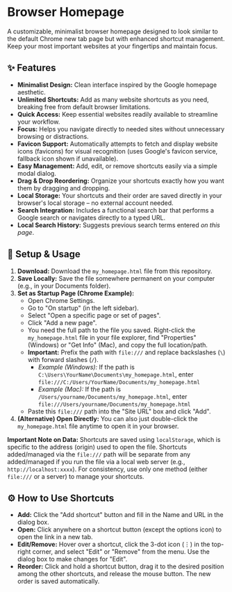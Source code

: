 # Browser Homepage

A customizable, minimalist browser homepage designed to look similar to the default Chrome new tab page but with enhanced shortcut management. Keep your most important websites at your fingertips and maintain focus.

## ✨ Features

* **Minimalist Design:** Clean interface inspired by the Google homepage aesthetic.
* **Unlimited Shortcuts:** Add as many website shortcuts as you need, breaking free from default browser limitations.
* **Quick Access:** Keep essential websites readily available to streamline your workflow.
* **Focus:** Helps you navigate directly to needed sites without unnecessary browsing or distractions.
* **Favicon Support:** Automatically attempts to fetch and display website icons (favicons) for visual recognition (uses Google's favicon service, fallback icon shown if unavailable).
* **Easy Management:** Add, edit, or remove shortcuts easily via a simple modal dialog.
* **Drag & Drop Reordering:** Organize your shortcuts exactly how you want them by dragging and dropping.
* **Local Storage:** Your shortcuts and their order are saved directly in your browser's local storage – no external account needed.
* **Search Integration:** Includes a functional search bar that performs a Google search or navigates directly to a typed URL.
* **Local Search History:** Suggests previous search terms entered *on this page*.

## 🚀 Setup & Usage

1.  **Download:** Download the `my_homepage.html` file from this repository.
2.  **Save Locally:** Save the file somewhere permanent on your computer (e.g., in your Documents folder).
3.  **Set as Startup Page (Chrome Example):**
    * Open Chrome Settings.
    * Go to "On startup" (in the left sidebar).
    * Select "Open a specific page or set of pages".
    * Click "Add a new page".
    * You need the full path to the file you saved. Right-click the `my_homepage.html` file in your file explorer, find "Properties" (Windows) or "Get Info" (Mac), and copy the full location/path.
    * **Important:** Prefix the path with `file:///` and replace backslashes (`\`) with forward slashes (`/`).
        * *Example (Windows):* If the path is `C:\Users\YourName\Documents\my_homepage.html`, enter `file:///C:/Users/YourName/Documents/my_homepage.html`
        * *Example (Mac):* If the path is `/Users/yourname/Documents/my_homepage.html`, enter `file:///Users/yourname/Documents/my_homepage.html`
    * Paste this `file:///` path into the "Site URL" box and click "Add".
4.  **(Alternative) Open Directly:** You can also just double-click the `my_homepage.html` file anytime to open it in your browser.

**Important Note on Data:** Shortcuts are saved using `localStorage`, which is specific to the address (origin) used to open the file. Shortcuts added/managed via the `file:///` path will be separate from any added/managed if you run the file via a local web server (e.g., `http://localhost:xxxx`). For consistency, use only one method (either `file:///` or a server) to manage your shortcuts.

## ⚙️ How to Use Shortcuts

* **Add:** Click the "Add shortcut" button and fill in the Name and URL in the dialog box.
* **Open:** Click anywhere on a shortcut button (except the options icon) to open the link in a new tab.
* **Edit/Remove:** Hover over a shortcut, click the 3-dot icon (⋮) in the top-right corner, and select "Edit" or "Remove" from the menu. Use the dialog box to make changes for "Edit".
* **Reorder:** Click and hold a shortcut button, drag it to the desired position among the other shortcuts, and release the mouse button. The new order is saved automatically.

